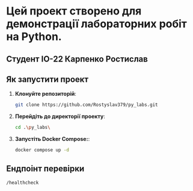 # Цей проект створено для демонстрації лабораторних робіт на Python.
## Студент ІО-22 Карпенко Ростислав

## Як запустити проект

1. **Клонуйте репозиторій**:
   ```bash
   git clone https://github.com/Rostyslav379/py_labs.git
2. **Перейдіть до директорії проекту**:
    ```bash
   cd .\py_labs\
3. **Запустіть Docker Compose:**:
    ```bash
   docker compose up -d

## Ендпоінт перевірки 
   ```url
   /healthcheck






